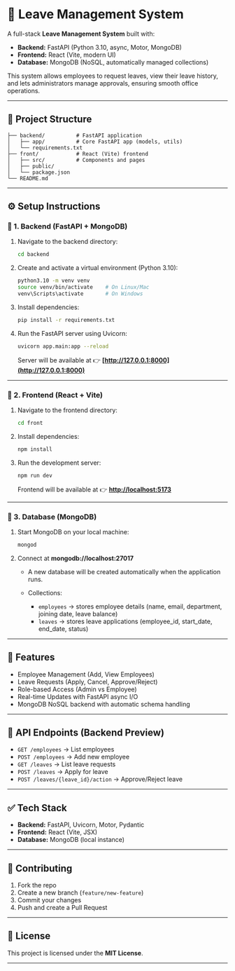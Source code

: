 # 🏢 Leave Management System

A full-stack **Leave Management System** built with:

* **Backend:** FastAPI (Python 3.10, async, Motor, MongoDB)
* **Frontend:** React (Vite, modern UI)
* **Database:** MongoDB (NoSQL, automatically managed collections)

This system allows employees to request leaves, view their leave history, and lets administrators manage approvals, ensuring smooth office operations.

---

## 📂 Project Structure

```
├── backend/          # FastAPI application
│   ├── app/          # Core FastAPI app (models, utils)
│   └── requirements.txt
├── front/            # React (Vite) frontend
│   ├── src/          # Components and pages
│   ├── public/
│   └── package.json
└── README.md
```

---

## ⚙️ Setup Instructions

### 🔹 1. Backend (FastAPI + MongoDB)

1. Navigate to the backend directory:

   ```bash
   cd backend
   ```

2. Create and activate a virtual environment (Python 3.10):

   ```bash
   python3.10 -m venv venv
   source venv/bin/activate    # On Linux/Mac
   venv\Scripts\activate       # On Windows
   ```

3. Install dependencies:

   ```bash
   pip install -r requirements.txt
   ```

4. Run the FastAPI server using Uvicorn:

   ```bash
   uvicorn app.main:app --reload
   ```

   Server will be available at 👉 **[http://127.0.0.1:8000](http://127.0.0.1:8000)**

---

### 🔹 2. Frontend (React + Vite)

1. Navigate to the frontend directory:

   ```bash
   cd front
   ```

2. Install dependencies:

   ```bash
   npm install
   ```

3. Run the development server:

   ```bash
   npm run dev
   ```

   Frontend will be available at 👉 **[http://localhost:5173](http://localhost:5173)**

---

### 🔹 3. Database (MongoDB)

1. Start MongoDB on your local machine:

   ```bash
   mongod
   ```

2. Connect at **mongodb://localhost:27017**

   * A new database will be created automatically when the application runs.
   * Collections:

     * `employees` → stores employee details (name, email, department, joining date, leave balance)
     * `leaves` → stores leave applications (employee\_id, start\_date, end\_date, status)

---

## 🚀 Features

* Employee Management (Add, View Employees)
* Leave Requests (Apply, Cancel, Approve/Reject)
* Role-based Access (Admin vs Employee)
* Real-time Updates with FastAPI async I/O
* MongoDB NoSQL backend with automatic schema handling

---

## 📌 API Endpoints (Backend Preview)

* `GET /employees` → List employees
* `POST /employees` → Add new employee
* `GET /leaves` → List leave requests
* `POST /leaves` → Apply for leave
* `POST /leaves/{leave_id}/action` → Approve/Reject leave

---

## ✅ Tech Stack

* **Backend:** FastAPI, Uvicorn, Motor, Pydantic
* **Frontend:** React (Vite, JSX)
* **Database:** MongoDB (local instance)

---

## 🤝 Contributing

1. Fork the repo
2. Create a new branch (`feature/new-feature`)
3. Commit your changes
4. Push and create a Pull Request

---

## 📜 License

This project is licensed under the **MIT License**.

---
